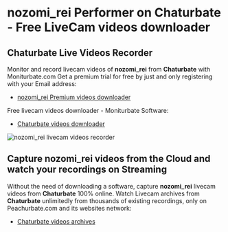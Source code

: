# nozomi_rei Performer on Chaturbate - Free LiveCam videos downloader

## Chaturbate Live Videos Recorder

Monitor and record livecam videos of **nozomi_rei** from **Chaturbate** with Moniturbate.com
Get a premium trial for free by just and only registering with your Email address:
* [nozomi_rei Premium videos downloader](https://moniturbate.com/request-demo-licence-key.html)

Free livecam videos downloader - Moniturbate Software:
* [Chaturbate videos downloader](https://moniturbate.com/moniturbate-download-software.html)

![nozomi_rei livecam videos recorder](https://peachurnet.com/templates/moniturbate-software.png)


## Capture nozomi_rei videos from the Cloud and watch your recordings on Streaming

Without the need of downloading a software, capture **nozomi_rei** livecam videos from **Chaturbate** 100% online.
Watch Livecam archives from **Chaturbate** unlimitedly from thousands of existing recordings, only on Peachurbate.com and its websites network:
* [Chaturbate videos archives](https://peachurnet.com/)